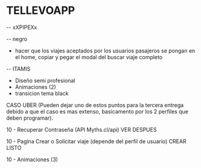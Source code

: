 # TELLEVOAPP

<!-- - hacer 2 tipos de perfiles -->
<!-- 
- perfil conductor: datos de usuario y auto(los tabs debe tener el agregar viaje y solicitar viaje)
- perfil pasajero : solo datos de usuario(los tabs solo el solicitar viaje) -->


-- xXPIPEXx
<!-- - icono usuario en el editar perfil y en el profile // listo supongo :o -->
<!-- - poner foto de mapa o lo que sea en el viaje // creo que esta listo si no mas tarde lo veo -->


-- negro
<!-- - editar perfil para que solo muestre auto cuando el usuario es conductor -->
<!-- - arreglar login(notificaciones) -->
<!-- - arreglar contraseñas del editar perfil y si hay sesion o no -->
<!-- - arreglar el confirmar del editar perfil para que valide los datos del auto  -->
<!-- - complementar api mapa con la imagen del viaje -->
<!-- - verificar el eliminar del viaje -->
- hacer que los viajes aceptados por los usuarios pasajeros se pongan en el home, copiar y pegar el modal del buscar viaje completo

-- ITAMIS
- Diseño semi profesional
- Animaciones (2)
- transicion tema black



CASO UBER (Pueden dejar uno de estos puntos para la tercera entrega debido a que el caso es mas extenso, basicamento por los 2 perfiles que deben programar).

<!-- 5  - Login (LocalStorage) -->
<!-- 10 - Registro (localStorage) -->
10 - Recuperar Contraseña (API Myths.cl/api)    VER DESPUES 
<!-- 10 - Pagina Perfil (datos personales - viajes creados o solicitados) -->
10 - Pagina Crear o Solicitar viaje (depende del perfil de usuario)   CREAR LISTO
<!-- 10 - Diseño semi profesional -->
10 - Animaciones (3)
